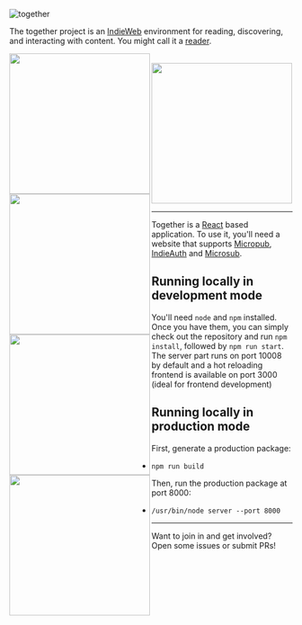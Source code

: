 ![together](together-logo.png)

The together project is an [IndieWeb](http://indieweb.org)
environment for reading, discovering, and interacting with content. You might
call it a [reader](http://indieweb.org/reader).

<div>
<a href="https://cleverdevil.io/s/WEGNzGQDyX.jpg">
  <img width="250" align="left" src="https://cleverdevil.io/s/WEGNzGQDyX.jpg">
</a>
<a href="https://cleverdevil.io/s/5wGwiSMpSA.jpg">
  <img width="250" align="left" src="https://cleverdevil.io/s/5wGwiSMpSA.jpg">
</a>
<a href="https://cleverdevil.io/s/dMFEtVZ4Mh.jpg">
  <img width="250" align="left" src="https://cleverdevil.io/s/dMFEtVZ4Mh.jpg">
</a>
<br>
<a href="https://cleverdevil.io/s/LDB4IBtNaD.jpg">
  <img width="250" align="left" src="https://cleverdevil.io/s/LDB4IBtNaD.jpg">
</a>
<a href="https://cleverdevil.io/s/kBOkpX8GM5.jpg">
  <img width="250" src="https://cleverdevil.io/s/kBOkpX8GM5.jpg">
</a>
</div>

---

Together is a [React](https://facebook.github.io/react/) based application. To
use it, you'll need a website that supports
[Micropub](https://indieweb.org/Micropub),
[IndieAuth](https://indieweb.org/IndieAuth) and
[Microsub](https://indieweb.org/Microsub).

## Running locally in development mode

You'll need `node` and `npm` installed. Once you have
them, you can simply check out the repository and run `npm install`, followed
by `npm run start`. The server part runs on port 10008 by default
and a hot reloading frontend is available on port 3000 (ideal for frontend development)

## Running locally in production mode

First, generate a production package:

- `npm run build`

Then, run the production package at port 8000:

- `/usr/bin/node server --port 8000`

---

Want to join in and get involved? Open some issues or submit PRs!

